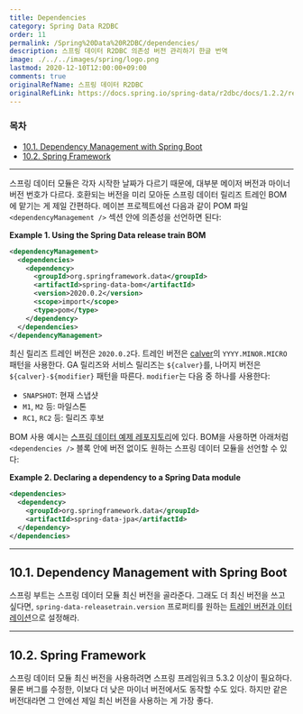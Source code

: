 ```yaml
---
title: Dependencies
category: Spring Data R2DBC
order: 11
permalink: /Spring%20Data%20R2DBC/dependencies/
description: 스프링 데이터 R2DBC 의존성 버전 관리하기 한글 번역
image: ./../../images/spring/logo.png
lastmod: 2020-12-10T12:00:00+09:00
comments: true
originalRefName: 스프링 데이터 R2DBC
originalRefLink: https://docs.spring.io/spring-data/r2dbc/docs/1.2.2/reference/html/#dependencies
---
```


### 목차

- [10.1. Dependency Management with Spring Boot](#101-dependency-management-with-spring-boot)
- [10.2. Spring Framework](#102-spring-framework)

---

 스프링 데이터 모듈은 각자 시작한 날짜가 다르기 때문에, 대부분 메이저 버전과 마이너 버전 번호가 다르다. 호환되는 버전을 미리 모아둔 스프링 데이터 릴리즈 트레인 BOM에 맡기는 게 제일 간편하다. 메이븐 프로젝트에선 다음과 같이 POM 파일 `<dependencyManagement />` 섹션 안에 의존성을 선언하면 된다:

**Example 1. Using the Spring Data release train BOM**

```xml
<dependencyManagement>
  <dependencies>
    <dependency>
      <groupId>org.springframework.data</groupId>
      <artifactId>spring-data-bom</artifactId>
      <version>2020.0.2</version>
      <scope>import</scope>
      <type>pom</type>
    </dependency>
  </dependencies>
</dependencyManagement>
```

<span id="dependencies.train-version"></span>최신 릴리즈 트레인 버전은 `2020.0.2`다. 트레인 버전은 [calver](https://calver.org/)의 `YYYY.MINOR.MICRO` 패턴을 사용한다. GA 릴리즈와 서비스 릴리즈는 `${calver}`를, 나머지 버전은 `${calver}-${modifier}` 패턴을 따른다. `modifier`는 다음 중 하나를 사용한다:

- `SNAPSHOT`: 현재 스냅샷
- `M1`, `M2` 등: 마일스톤
- `RC1`, `RC2` 등: 릴리즈 후보

BOM 사용 예시는 [스프링 데이터 예제 레포지토리](https://github.com/spring-projects/spring-data-examples/tree/master/bom)에 있다. BOM을 사용하면 아래처럼 `<dependencies />` 블록 안에 버전 없이도 원하는 스프링 데이터 모듈을 선언할 수 있다:

**Example 2. Declaring a dependency to a Spring Data module**

```xml
<dependencies>
  <dependency>
    <groupId>org.springframework.data</groupId>
    <artifactId>spring-data-jpa</artifactId>
  </dependency>
</dependencies>
```

---

## 10.1. Dependency Management with Spring Boot

스프링 부트는 스프링 데이터 모듈 최신 버전을 골라준다. 그래도 더 최신 버전을 쓰고 싶다면, `spring-data-releasetrain.version` 프로퍼티를 원하는 [트레인 버전과 이터레이션](#dependencies.train-version)으로 설정해라.

---

## 10.2. Spring Framework

스프링 데이터 모듈 최신 버전을 사용하려면 스프링 프레임워크 5.3.2 이상이 필요하다. 물론 버그를 수정한, 이보다 더 낮은 마이너 버전에서도 동작할 수도 있다. 하지만 같은 버전대라면 그 안에선 제일 최신 버전을 사용하는 게 가장 좋다.